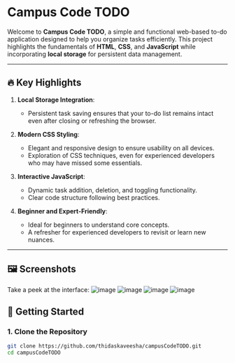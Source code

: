# Campus Code TODO

Welcome to **Campus Code TODO**, a simple and functional web-based to-do application designed to help you organize tasks efficiently. This project highlights the fundamentals of **HTML**, **CSS**, and **JavaScript** while incorporating **local storage** for persistent data management.

---

## 🔥 Key Highlights

1. **Local Storage Integration**:
   - Persistent task saving ensures that your to-do list remains intact even after closing or refreshing the browser.

2. **Modern CSS Styling**:
   - Elegant and responsive design to ensure usability on all devices.
   - Exploration of CSS techniques, even for experienced developers who may have missed some essentials.

3. **Interactive JavaScript**:
   - Dynamic task addition, deletion, and toggling functionality.
   - Clear code structure following best practices.

4. **Beginner and Expert-Friendly**:
   - Ideal for beginners to understand core concepts.
   - A refresher for experienced developers to revisit or learn new nuances.

---

## 🖼️ Screenshots

Take a peek at the interface:
![image](https://github.com/user-attachments/assets/88847b7e-f07e-4763-93d1-1a5a6b0aa911)
![image](https://github.com/user-attachments/assets/b8c81758-8bdc-454b-a20b-a427adc2491c)
![image](https://github.com/user-attachments/assets/c4c04809-0018-475d-b748-cc43cb82b0b0)
![image](https://github.com/user-attachments/assets/1c612b8e-866f-4304-b9b1-ff85bf51fc11)

## 🚀 Getting Started

### 1. Clone the Repository
```bash
git clone https://github.com/thidaskaveesha/campusCodeTODO.git
cd campusCodeTODO
```

